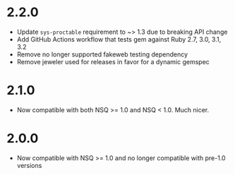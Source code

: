 # 2.2.0

- Update `sys-proctable` requirement to ~> 1.3 due to breaking API change
- Add GitHub Actions workflow that tests gem against Ruby 2.7, 3.0, 3.1, 3.2
- Remove no longer supported fakeweb testing dependency
- Remove jeweler used for releases in favor for a dynamic gemspec

# 2.1.0

- Now compatible with both NSQ >= 1.0 and NSQ < 1.0. Much nicer.

# 2.0.0

- Now compatible with NSQ >= 1.0 and no longer compatible with pre-1.0 versions
